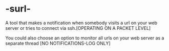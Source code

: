 # -surl-
A tool that makes a notification when somebody visits a url on your web server or tries to connect via ssh.[OPERATING ON A PACKET LEVEL]

You could also choose an option to monitor all urls on your web server as a separate thread [NO NOTIFICATIONS-LOG ONLY]
